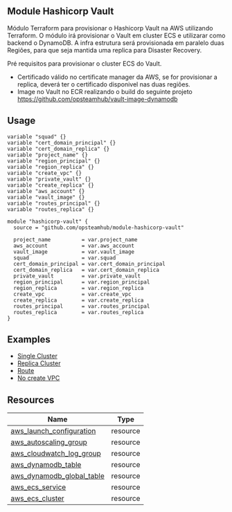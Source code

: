 ## Module Hashicorp Vault

Módulo Terraform para provisionar o Hashicorp Vault na AWS utilizando Terraform. 
O módulo irá provisionar o Vault em cluster ECS e utilizarar como backend o DynamoDB.
A infra estrutura será provisionada em paralelo duas Regiões, para que seja mantida uma replica para Disaster Recovery.

Pré requisitos para provisionar o cluster ECS do Vault.
- Certificado válido no certificate manager da AWS, se for provisionar a replica, deverá ter o certificado disponivel nas duas regiões.
- Image no Vault no ECR realizando o build do seguinte projeto https://github.com/opsteamhub/vault-image-dynamodb


## Usage

```  
variable "squad" {}
variable "cert_domain_principal" {}
variable "cert_domain_replica" {}
variable "project_name" {}
variable "region_principal" {}
variable "region_replica" {}
variable "create_vpc" {}
variable "private_vault" {}
variable "create_replica" {}
variable "aws_account" {}
variable "vault_image" {}
variable "routes_principal" {}
variable "routes_replica" {}

module "hashicorp-vault" {
  source = "github.com/opsteamhub/module-hashicorp-vault"

  project_name          = var.project_name
  aws_account           = var.aws_account
  vault_image           = var.vault_image
  squad                 = var.squad
  cert_domain_principal = var.cert_domain_principal
  cert_domain_replica   = var.cert_domain_replica
  private_vault         = var.private_vault
  region_principal      = var.region_principal
  region_replica        = var.region_replica
  create_vpc            = var.create_vpc
  create_replica        = var.create_replica
  routes_principal      = var.routes_principal
  routes_replica        = var.routes_replica
}
```
## Examples

- [Single Cluster](./examples/single-cluster)
- [Replica Cluster](./examples/replica)
- [Route](./examples/route) 
- [No create VPC](./examples/not-create-vpc)

## Resources

| Name | Type |
|------|------|
| [aws_launch_configuration](./autoscaling.tf) | resource |
| [aws_autoscaling_group](./autoscaling.tf) | resource |
| [aws_cloudwatch_log_group](./cloudwatch_logs.tf) | resource |
| [aws_dynamodb_table](./dynamodb.tf) | resource |
| [aws_dynamodb_global_table](./dynamodb.tf) | resource |
| [aws_ecs_service](./ecs_service.tf) | resource |
| [aws_ecs_cluster](./ecs.tf_) | resource |